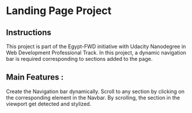 # Landing Page Project

## Instructions

This project is part of the Egypt-FWD initiative with Udacity Nanodegree in Web Development Professional Track.
In this project, a dynamic navigation bar is required corresponding to sections added to the page.

## Main Features :

Create the Navigation bar dynamically.
Scroll to any section by clicking on the corresponding element in the Navbar.
By scrolling, the section in the viewport get detected and stylized.

